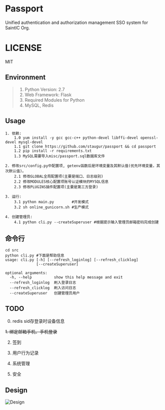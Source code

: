 # Passport
Unified authentication and authorization management SSO system for SaintIC Org.


# LICENSE
MIT


## Environment
> 1. Python Version: 2.7
> 2. Web Framework: Flask
> 3. Required Modules for Python
> 4. MySQL, Redis


## Usage

```
1. 依赖:
    1.0 yum install -y gcc gcc-c++ python-devel libffi-devel openssl-devel mysql-devel
    1.1 git clone https://github.com/staugur/passport && cd passport
    1.2 pip install -r requirements.txt
    1.3 MySQL需要导入misc/passport.sql数据库文件

2. 修改src/config.py中配置项, getenv函数后是环境变量及其默认值(优先环境变量，其次默认值)。
    2.1 修改GLOBAL全局配置项(主要是端口、日志级别)
    2.2 修改MODULES核心配置项账号认证模块的MYSQL信息
    2.3 修改PLUGINS插件配置项(主要是第三方登录)

3. 运行:
    3.1 python main.py        #开发模式
    3.2 sh online_gunicorn.sh #生产模式

4. 创建管理员:
    4.1 python cli.py --createSuperuser #根据提示输入管理员邮箱密码完成创建
```


## 命令行

```
cd src
python cli.py #下面是帮助信息
usage: cli.py [-h] [--refresh_loginlog] [--refresh_clicklog]
              [--createSuperuser]

optional arguments:
  -h, --help          show this help message and exit
  --refresh_loginlog  刷入登录日志
  --refresh_clicklog  刷入访问日志
  --createSuperuser   创建管理员用户
```


## TODO

0. redis sid存登录时设备信息

~~1. 绑定邮箱手机、手机登录~~

2. 签到

3. 用户行为记录

4. 系统管理

5. 安全


## Design
![Design][1]

[1]: ./misc/sso.png
